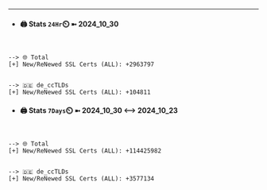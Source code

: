 

---
- #### 🖨️ **Stats** `24Hr`⏲️ ➼ 2024_10_30
```console


--> 🌐 Total
[+] New/ReNewed SSL Certs (ALL): +2963797


--> 🇩🇪 de_ccTLDs
[+] New/ReNewed SSL Certs (ALL): +104811

```

- #### 🖨️ **Stats** `7Days`⏲️ ➼ 2024_10_30 <--> 2024_10_23
```console


--> 🌐 Total
[+] New/ReNewed SSL Certs (ALL): +114425982


--> 🇩🇪 de_ccTLDs
[+] New/ReNewed SSL Certs (ALL): +3577134

```

